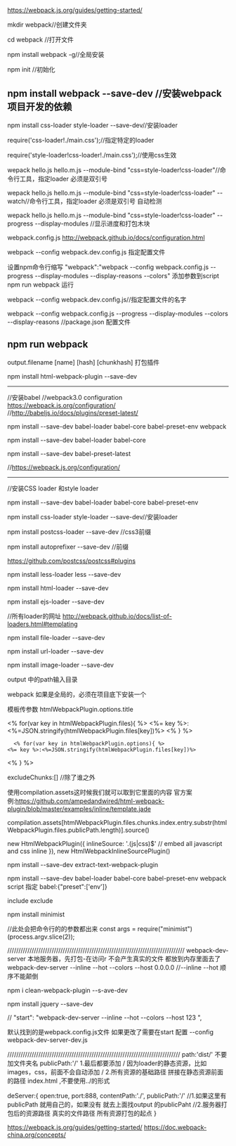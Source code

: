https://webpack.js.org/guides/getting-started/


mkdir webpack//创建文件夹

cd webpack //打开文件

npm install webpack -g//全局安装

npm init //初始化  

npm install webpack --save-dev //安装webpack  项目开发的依赖
------------------------------------------------
npm install css-loader style-loader  --save-dev//安装loader

require('css-loader!./main.css');//指定特定的loader

require('style-loader!css-loader!./main.css');//使用css生效

wepack hello.js hello.m.js --module-bind  "css=style-loader!css-loader"//命令行工具，指定loader 必须是双引号

wepack hello.js hello.m.js --module-bind  "css=style-loader!css-loader"  --watch//命令行工具，指定loader 必须是双引号  自动检测

wepack hello.js hello.m.js --module-bind  "css=style-loader!css-loader"  --progress --display-modules  //显示进度和打包木块


webpack.config.js
http://webpack.github.io/docs/configuration.html

webpack --config webpack.dev.config.js 指定配置文件

设置npm命令行缩写
"webpack":"webpack --config webpack.config.js --progress --display-modules  --display-reasons --colors"
添加参数到script 
npm run webpack 运行 

webpack --config webpack.dev.config.js//指定配置文件的名字


webpack --config webpack.config.js --progress --display-modules --colors --display-reasons  //package.json  配置文件

npm run webpack
----------------------------------------------------
output.filename
[name]
[hash]
[chunkhash]
打包插件


npm install html-webpack-plugin --save-dev


-------------------------------------
//安装babel
//webpack3.0 configuration  https://webpack.js.org/configuration/
//http://babeljs.io/docs/plugins/preset-latest/

npm install --save-dev babel-loader babel-core babel-preset-env webpack

npm install --save-dev babel-loader babel-core


npm install --save-dev babel-preset-latest


//https://webpack.js.org/configuration/


----------------------------------------------------------
//安装CSS loader 和style loader

npm install --save-dev babel-loader babel-core babel-preset-env

npm install css-loader style-loader  --save-dev//安装loader

npm install postcss-loader --save-dev  //css3前缀

npm install autoprefixer --save-dev  //前缀

https://github.com/postcss/postcss#plugins

npm install less-loader less --save-dev

npm install html-loader --save-dev

npm install ejs-loader --save-dev

//所有loader的网址
http://webpack.github.io/docs/list-of-loaders.html#templating

npm install file-loader --save-dev

npm install url-loader --save-dev

npm install image-loader  --save-dev


output  中的path输入目录

webpack 如果是全局的，必须在项目底下安装一个

模板传参数 htmlWebpackPlugin.options.title
<!-- htmlWebpackPlugin  是模块的名字，不是自己定义的名字 -->

   <% for(var key in htmlWebpackPlugin.files){ %>
   	<%= key %>:<%=JSON.stringify(htmlWebpackPlugin.files[key])%>
   <% } %>

      <% for(var key in htmlWebpackPlugin.options){ %>
   	<%= key %>:<%=JSON.stringify(htmlWebpackPlugin.files[key])%>
   <% } %>


   <script type="text/javascript" src="<%=htmlWebpackPlugin.files.chunks.index.entry%>"></script>


  excludeChunks:[]  //除了谁之外


使用compilation.assets这时候我们就可以取到它里面的内容
官方案例:https://github.com/ampedandwired/html-webpack-plugin/blob/master/examples/inline/template.jade

compilation.assets[htmlWebpackPlugin.files.chunks.index.entry.substr(htmlWebpackPlugin.files.publicPath.length)].source()


new HtmlWebpackPlugin({
		inlineSource: '.(js|css)$' // embed all javascript and css inline
	}),
new HtmlWebpackInlineSourcePlugin()


npm install --save-dev extract-text-webpack-plugin

<!-- <script type="text/javascript" src="<%= compilation.assets[htmlWebpackPlugin.files.chunks.index.entry.substr(htmlWebpackPlugin.files.publicPath.length)].source() %>" ></script> -->

npm install --save-dev babel-loader babel-core babel-preset-env webpack
script 指定 babel:{"preset":['env']}

include
exclude


npm install minimist

//此处会把命令行的的参数都出来
    const args = require("minimist")(process.argv.slice(2));


////////////////////////////////////////////////////////////////////////////////
webpack-dev-server 本地服务器，先打包-在访问r 不会产生真实的文件 都放到内存里面去了
 webpack-dev-server --inline --hot  --colors --host 0.0.0.0 //--inline --hot  顺序不能颠倒

 npm i clean-webpack-plugin --s-ave-dev

 npm install jquery  --save-dev



 // "start": "webpack-dev-server --inline --hot  --colors --host 123 ",

 默认找到的是webpack.config.js文件 如果更改了需要在start 配置 --config webpack-dev-server-dev.js


//////////////////////////////////////////////////////////////////////////////
 path:'dist/' 不要加文件夹名 
 publicPath:'/' 
   1.最后都要添加 / 因为loader的静态资源，比如images，css，前面不会自动添加 / 
   2.所有资源的基础路径  拼接在静态资源前面的路径
   index.html ,不要使用../的形式

 deServer:{
   open:true,
   port:888,
   contentPath:'./',
   publicPath:'/' //1.如果这里有publicPath 就用自己的，如果没有 就去上面找output 的publicPaht
                  //2.服务器打包后的资源路径  真实的文件路径  所有资源打包的起点
 }


https://webpack.js.org/guides/getting-started/
https://doc.webpack-china.org/concepts/




